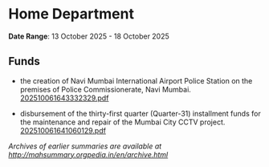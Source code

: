 # Home Department

**Date Range**: 13 October 2025 - 18 October 2025


## Funds
- the creation of Navi Mumbai International Airport Police Station on the premises of Police Commissionerate, Navi Mumbai.\
  [202510061643332329.pdf](https://gr.maharashtra.gov.in/Site/Upload/Government%20Resolutions/English/202510061643332329.pdf)

- disbursement of the thirty-first quarter (Quarter-31) installment funds for the maintenance and repair of the Mumbai City CCTV project.\
  [202510061641060129.pdf](https://gr.maharashtra.gov.in/Site/Upload/Government%20Resolutions/English/202510061641060129.pdf)


*Archives of earlier summaries are available at http://mahsummary.orgpedia.in/en/archive.html*